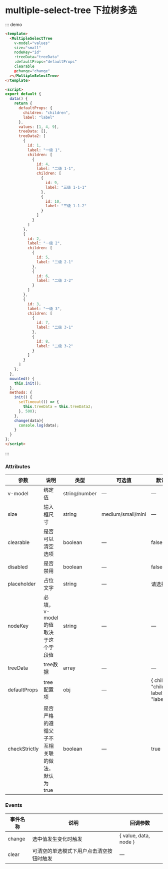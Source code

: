 # multiple-select-tree 下拉树多选

::: demo

```html
<template>
  <MultipleSelectTree
    v-model="values"
    size="small"
    nodeKey="id"
    :treeData="treeData"
    :defaultProps="defaultProps"
    clearable
    @change="change"
  ></MultipleSelectTree>
</template>

<script>
export default {
  data() {
    return {
      defaultProps: {
        children: "children",
        label: "label"
      },
      values: [1, 4, 9],
      treeData: [],
      treeData2: [
        {
          id: 1,
          label: "一级 1",
          children: [
            {
              id: 4,
              label: "二级 1-1",
              children: [
                {
                  id: 9,
                  label: "三级 1-1-1"
                },
                {
                  id: 10,
                  label: "三级 1-1-2"
                }
              ]
            }
          ]
        },
        {
          id: 2,
          label: "一级 2",
          children: [
            {
              id: 5,
              label: "二级 2-1"
            },
            {
              id: 6,
              label: "二级 2-2"
            }
          ]
        },
        {
          id: 3,
          label: "一级 3",
          children: [
            {
              id: 7,
              label: "二级 3-1"
            },
            {
              id: 8,
              label: "二级 3-2"
            }
          ]
        }
      ]
    };
  },
  mounted() {
    this.init();
  },
  methods: {
    init() {
      setTimeout(() => {
        this.treeData = this.treeData2;
      }, 500);
    },
    change(data){
      console.log(data);
    }
  }
};
</script>
```

:::

### Attributes

<div class="special_table">

| 参数           | 说明            | 类型          | 可选值 | 默认值       |
| -------------- | -------------- | ------------- | ------ | ----------- |
| v-model        | 绑定值          | string/number | — | — |
| size           | 输入框尺寸      | string        | medium/small/mini | — |
| clearable      | 是否可以清空选项 | boolean       | — | false |
| disabled       | 是否禁用        | boolean       | — | false |
| placeholder    | 占位文字        | string        | — | 请选择 |
| nodeKey        | 必填，v-model的值取决于这个字段值 | string | — | — |
| treeData       | tree数据        | array         | — | — |
| defaultProps   | tree 配置项     | obj           | — | { children: "children", label: "label" } |
| checkStrictly  | 是否严格的遵循父子不互相关联的做法，默认为 true  | boolean | — | true |

</div>

### Events

<div class="special_table">

| 事件名称 | 说明                                   | 回调参数                |
| --------| -------------------------------------- | ---------------------- |
| change  | 选中值发生变化时触发                     | { value, data, node }  |
| clear   | 可清空的单选模式下用户点击清空按钮时触发   | —                      |

</div>
